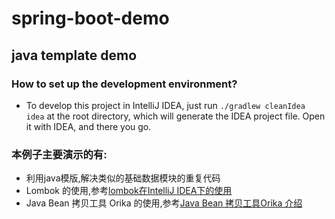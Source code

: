 # spring-boot-demo

## java template demo

### How to set up the development environment?
* To develop this project in IntelliJ IDEA, just run `./gradlew cleanIdea idea` at the root directory, which will generate the IDEA project file. Open it with IDEA, and there you go.

### 本例子主要演示的有:
* 利用java模版,解决类似的基础数据模块的重复代码
* Lombok 的使用,参考[lombok在IntelliJ IDEA下的使用](http://www.cnblogs.com/yjmyzz/p/lombok-with-intellij-idea.html)
* Java Bean 拷贝工具 Orika 的使用,参考[Java Bean 拷贝工具Orika 介绍](http://wangbt5191-hotmail-com.iteye.com/blog/1632444)